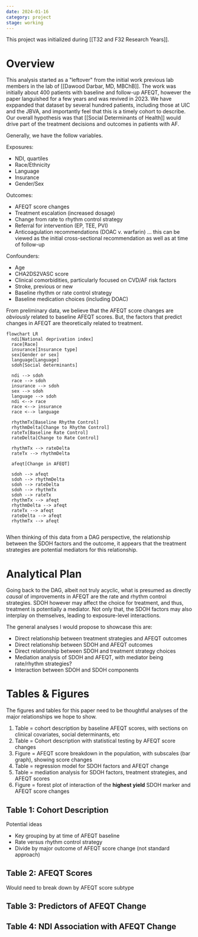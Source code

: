 ```yaml
---
date: 2024-01-16
category: project
stage: working
---
```


This project was initialized during [[T32 and F32 Research Years]].

# Overview

This analysis started as a "leftover" from the initial work previous lab members in the lab of  [[Dawood Darbar, MD, MBChB]]. 
The work was initially about 400 patients with baseline and follow-up AFEQT, however the paper languished for a few years and was revived in 2023.
We have exppanded that dataset by several hundred patients, including those at UIC and the JBVA, and importantly feel that this is a timely cohort to describe.
Our overall hypothesis was that [[Social Determinants of Health]] would drive part of the treatment decisions and outcomes in patients with AF.

Generally, we have the follow variables.

Exposures:
-	NDI, quartiles 
-	Race/Ethnicity
-	Language
-	Insurance
-	Gender/Sex

Outcomes:
-	AFEQT score changes
-	Treatment escalation (increased dosage)
-	Change from rate to rhythm control strategy
-	Referral for intervention (EP, TEE, PVI)
-	Anticoagulation recommendations (DOAC v. warfarin) ... this can be viewed as the initial cross-sectional recommendation as well as at time of follow-up

Confounders:
- Age
- CHA2DS2VASC score
- Clinical comorbidities, particularly focused on CVD/AF risk factors
- Stroke, previous or new
- Baseline rhythm or rate control strategy
- Baseline medication choices (including DOAC)

From preliminary data, we believe that the AFEQT score changes are *obviously* related to baseline AFEQT scores.
But, the factors that predict changes in AFEQT are theoretically related to treatment. 

```mermaid
flowchart LR
  ndi[National deprivation index]
  race[Race]
  insurance[Insurance type]
  sex[Gender or sex]
  language[Language]
  sdoh[Social determinants]
  
  ndi --> sdoh
  race --> sdoh
  insurance --> sdoh
  sex --> sdoh
  language --> sdoh
  ndi <--> race
  race <--> insurance
  race <--> language

  rhythmTx[Baseline Rhythm Control]
  rhythmDelta[Change to Rhythm Control]
  rateTx[Baseline Rate Control]
  rateDelta[Change to Rate Control]

  rhythmTx --> rateDelta
  rateTx --> rhythmDelta

  afeqt[Change in AFEQT]

  sdoh --> afeqt
  sdoh --> rhythmDelta
  sdoh --> rateDelta
  sdoh --> rhythmTx
  sdoh --> rateTx
  rhythmTx --> afeqt
  rhythmDelta --> afeqt
  rateTx --> afeqt
  rateDelta --> afeqt
  rhythmTx --> afeqt
  
```

When thinking of this data from a DAG perspective, the relationship between the SDOH factors and the outcome, it appears that the treatment strategies are potential mediators for this relationship. 

# Analytical Plan

Going back to the DAG, albeit not truly acyclic, what is presumed as directly *causal* of improvements in AFEQT are the rate and rhythm control strategies.
SDOH however may affect the choice for treatment, and thus, treatment is potentially a mediator. 
Not only that, the SDOH factors may also interplay on themselves, leading to exposure-level interactions.

The general analyses I would propose to showcase this are:

- Direct relationship between treatment strategies and AFEQT outcomes
- Direct relationship between SDOH and AFEQT outcomes
- Direct relationship between SDOH and treatment strategy choices
- Mediation analysis of SDOH and AFEQT, with mediator being rate/rhythm strategies?
- Interaction between SDOH and SDOH components

# Tables & Figures

The figures and tables for this paper need to be thoughtful analyses of the major relationships we hope to show.

1. Table = cohort description by baseline AFEQT scores, with sections on clinical covariates, social determinants, etc
1. Table = Cohort description with statistical testing by AFEQT score changes
1. Figure = AFEQT score breakdown in the population, with subscales (bar graph), showing score changes
1. Table = regression model for SDOH factors and AFEQT change
1. Table = mediation analysis for SDOH factors, treatment strategies, and AFEQT scores
1. Figure = forest plot of interaction of the __highest yield__ SDOH marker and AFEQT score changes

## Table 1: Cohort Description

Potential ideas
- Key grouping by at time of AFEQT baseline
- Rate versus rhythm control strategy 
- Divide by major outcome of AFEQT score change (not standard approach)

## Table 2: AFEQT Scores

Would need to break down by AFEQT score subtype


## Table 3: Predictors of AFEQT Change

## Table 4: NDI Association with AFEQT Change
